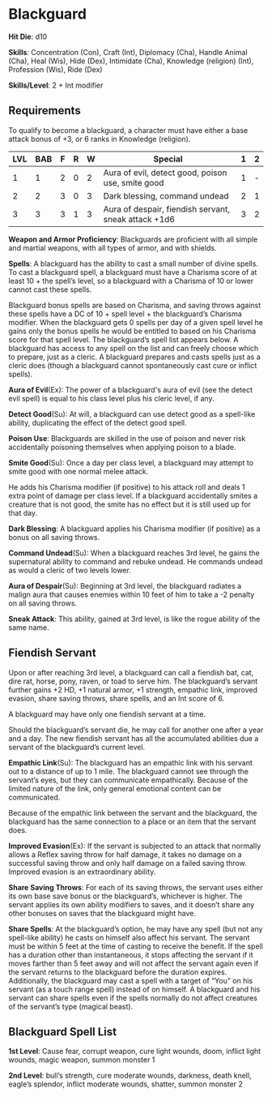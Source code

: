 # Blackguard

**Hit Die**: d10

**Skills**: Concentration (Con), Craft (Int), Diplomacy (Cha), Handle Animal (Cha), Heal (Wis), Hide (Dex), Intimidate (Cha), Knowledge (religion) (Int), Profession (Wis), Ride (Dex)

**Skills/Level**: 2 + Int modifier

## Requirements

To qualify to become a blackguard, a character must have either a base attack bonus of +3, or 6 ranks in Knowledge (religion).

LVL | BAB | F | R | W | Special | 1 | 2 
--- | --- | - | - | - | ------- | - | -
1   | 1   | 2 | 0 | 2 | Aura of evil, detect good, poison use, smite good | 1 | -  
2   | 2   | 3 | 0 | 3 | Dark blessing, command undead | 2 | 1  
3   | 3   | 3 | 1 | 3 | Aura of despair, fiendish servant, sneak attack +1d6 | 3 | 2

**Weapon and Armor Proficiency**: Blackguards are proficient with all simple and martial weapons, with all types of armor, and with shields.

**Spells**: A blackguard has the ability to cast a small number of divine spells. To cast a blackguard spell, a blackguard must have a Charisma score of at least 10 + the spell’s level, so a blackguard with a Charisma of 10 or lower cannot cast these spells.

Blackguard bonus spells are based on Charisma, and saving throws against these spells have a DC of 10 + spell level + the blackguard’s Charisma modifier. When the blackguard gets 0 spells per day of a given spell level he gains only the bonus spells he would be entitled to based on his Charisma score for that spell level. The blackguard’s spell list appears below. A blackguard has access to any spell on the list and can freely choose which to prepare, just as a cleric. A blackguard prepares and casts spells just as a cleric does (though a blackguard cannot spontaneously cast cure or inflict spells).

**Aura of Evil**(Ex): The power of a blackguard's aura of evil (see the detect evil spell) is equal to his class level plus his cleric level, if any.

**Detect Good**(Su): At will, a blackguard can use detect good as a spell-like ability, duplicating the effect of the detect good spell.

**Poison Use**: Blackguards are skilled in the use of poison and never risk accidentally poisoning themselves when applying poison to a blade.

**Smite Good**(Su): Once a day per class level, a blackguard may attempt to smite good with one normal melee attack.

He adds his Charisma modifier (if positive) to his attack roll and deals 1 extra point of damage per class level. If a blackguard accidentally smites a creature that is not good, the smite has no effect but it is still used up for that day.

**Dark Blessing**: A blackguard applies his Charisma modifier (if positive) as a bonus on all saving throws.

**Command Undead**(Su): When a blackguard reaches 3rd level, he gains the supernatural ability to command and rebuke undead. He commands undead as would a cleric of two levels lower.

**Aura of Despair**(Su): Beginning at 3rd level, the blackguard radiates a malign aura that causes enemies within 10 feet of him to take a -2 penalty on all saving throws.

**Sneak Attack**: This ability, gained at 3rd level, is like the rogue ability of the same name. 

## Fiendish Servant

Upon or after reaching 3rd level, a blackguard can call a fiendish bat, cat, dire rat, horse, pony, raven, or toad to serve him. The blackguard’s servant further gains +2 HD, +1 natural armor, +1 strength, empathic link, improved evasion, share saving throws, share spells, and an Int score of 6.

A blackguard may have only one fiendish servant at a time.

Should the blackguard’s servant die, he may call for another one after a year and a day. The new fiendish servant has all the accumulated abilities due a servant of the blackguard’s current level.

**Empathic Link**(Su): The blackguard has an empathic link with his servant out to a distance of up to 1 mile. The blackguard cannot see through the servant’s eyes, but they can communicate empathically. Because of the limited nature of the link, only general emotional content can be communicated.

Because of the empathic link between the servant and the blackguard, the blackguard has the same connection to a place or an item that the servant does.

**Improved Evasion**(Ex): If the servant is subjected to an attack that normally allows a Reflex saving throw for half damage, it takes no damage on a successful saving throw and only half damage on a failed saving throw. Improved evasion is an extraordinary ability.

**Share Saving Throws**: For each of its saving throws, the servant uses either its own base save bonus or the blackguard’s, whichever is higher. The servant applies its own ability modifiers to saves, and it doesn’t share any other bonuses on saves that the blackguard might have.

**Share Spells**: At the blackguard’s option, he may have any spell (but not any spell-like ability) he casts on himself also affect his servant. The servant must be within 5 feet at the time of casting to receive the benefit. If the spell has a duration other than instantaneous, it stops affecting the servant if it moves farther than 5 feet away and will not affect the servant again even if the servant returns to the blackguard before the duration expires. Additionally, the blackguard may cast a spell with a target of “You” on his servant (as a touch range spell) instead of on himself. A blackguard and his servant can share spells even if the spells normally do not affect creatures of the servant’s type (magical beast).

## Blackguard Spell List

**1st Level**: Cause fear, corrupt weapon, cure light wounds, doom, inflict light wounds, magic weapon, summon monster 1 

**2nd Level**: bull’s strength, cure moderate wounds, darkness, death knell, eagle’s splendor, inflict moderate wounds, shatter, summon monster 2

